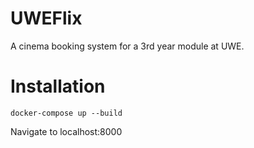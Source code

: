 # UWEFlix
A cinema booking system for a 3rd year module at UWE.

# Installation
```
docker-compose up --build
```

Navigate to localhost:8000
